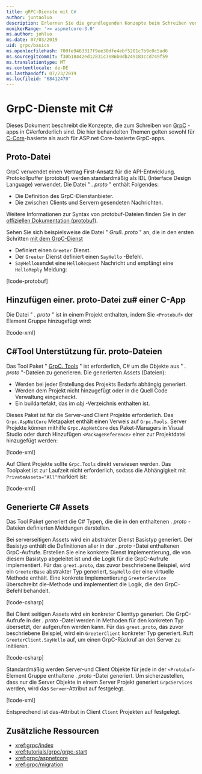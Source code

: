 ```yaml
---
title: gRPC-Dienste mit C#
author: juntaoluo
description: Erlernen Sie die grundlegenden Konzepte beim Schreiben von GrpC-Diensten mit C#.
monikerRange: '>= aspnetcore-3.0'
ms.author: johluo
ms.date: 07/03/2019
uid: grpc/basics
ms.openlocfilehash: 700fe9463317f9ee30dfe4ebf5201c7b9c0c5ad6
ms.sourcegitcommit: f30b18442ed12831c7e86b0db249183ccd749f59
ms.translationtype: MT
ms.contentlocale: de-DE
ms.lasthandoff: 07/23/2019
ms.locfileid: "68412470"
---
```

# <a name="grpc-services-with-c"></a>GrpC-Dienste mit C\#

Dieses Dokument beschreibt die Konzepte, die zum Schreiben von [GrpC](https://grpc.io/docs/guides/) -apps in C#erforderlich sind. Die hier behandelten Themen gelten sowohl für [C-Core](https://grpc.io/blog/grpc-stacks)-basierte als auch für ASP.net Core-basierte GrpC-apps.

## <a name="proto-file"></a>Proto-Datei

GrpC verwendet einen Vertrag First-Ansatz für die API-Entwicklung. Protokollpuffer (protobuf) werden standardmäßig als IDL (Interface Design Language) verwendet. Die Datei " *. proto* " enthält Folgendes:

* Die Definition des GrpC-Dienstanbieter.
* Die zwischen Clients und Servern gesendeten Nachrichten.

Weitere Informationen zur Syntax von protobuf-Dateien finden Sie in der [offiziellen Dokumentation (protobuf)](https://developers.google.com/protocol-buffers/docs/proto3).

Sehen Sie sich beispielsweise die Datei " *Gruß. proto* " an, die in den ersten Schritten [mit dem GrpC-Dienst](xref:tutorials/grpc/grpc-start)

* Definiert einen `Greeter` Dienst.
* Der `Greeter` Dienst definiert einen `SayHello` -Befehl.
* `SayHello`sendet eine `HelloRequest` Nachricht und empfängt eine `HelloReply` Meldung:

[!code-protobuf[](~/tutorials/grpc/grpc-start/sample/GrpcGreeter/Protos/greet.proto)]

## <a name="add-a-proto-file-to-a-c-app"></a>Hinzufügen einer. proto-Datei zu\# einer C-App

Die Datei " *. proto* " ist in einem Projekt enthalten, indem Sie `<Protobuf>` der Element Gruppe hinzugefügt wird:

[!code-xml[](~/tutorials/grpc/grpc-start/sample/GrpcGreeter/GrpcGreeter.csproj?highlight=2&range=7-9)]

## <a name="c-tooling-support-for-proto-files"></a>C#Tool Unterstützung für. proto-Dateien

Das Tool Paket " [GrpC. Tools](https://www.nuget.org/packages/Grpc.Tools/) " ist erforderlich, C# um die Objekte aus " *. proto* "-Dateien zu generieren. Die generierten Assets (Dateien):

* Werden bei jeder Erstellung des Projekts Bedarfs abhängig generiert.
* Werden dem Projekt nicht hinzugefügt oder in die Quell Code Verwaltung eingecheckt.
* Ein buildartefakt, das im *obj* -Verzeichnis enthalten ist.

Dieses Paket ist für die Server-und Client Projekte erforderlich. Das `Grpc.AspNetCore` Metapaket enthält einen Verweis auf `Grpc.Tools`. Server Projekte können mithilfe `Grpc.AspNetCore` des Paket-Managers in Visual Studio oder durch Hinzufügen `<PackageReference>` einer zur Projektdatei hinzugefügt werden:

[!code-xml[](~/tutorials/grpc/grpc-start/sample/GrpcGreeter/GrpcGreeter.csproj?highlight=1&range=12)]

Auf Client Projekte sollte `Grpc.Tools` direkt verwiesen werden. Das Toolpaket ist zur Laufzeit nicht erforderlich, sodass die Abhängigkeit mit `PrivateAssets="All"`markiert ist:

[!code-xml[](~/tutorials/grpc/grpc-start/sample/GrpcGreeterClient/GrpcGreeterClient.csproj?highlight=1&range=11)]

## <a name="generated-c-assets"></a>Generierte C# Assets

Das Tool Paket generiert die C# Typen, die die in den enthaltenen *. proto* -Dateien definierten Meldungen darstellen.

Bei serverseitigen Assets wird ein abstrakter Dienst Basistyp generiert. Der Basistyp enthält die Definitionen aller in der *. proto* -Datei enthaltenen GrpC-Aufrufe. Erstellen Sie eine konkrete Dienst Implementierung, die von diesem Basistyp abgeleitet ist und die Logik für die GrpC-Aufrufe implementiert. Für das `greet.proto`, das zuvor beschriebene Beispiel, wird ein `GreeterBase` abstrakter Typ generiert, `SayHello` der eine virtuelle Methode enthält. Eine konkrete Implementierung `GreeterService` überschreibt die-Methode und implementiert die Logik, die den GrpC-Befehl behandelt.

[!code-csharp[](~/tutorials/grpc/grpc-start/sample/GrpcGreeter/Services/GreeterService.cs?name=snippet)]

Bei Client seitigen Assets wird ein konkreter Clienttyp generiert. Die GrpC-Aufrufe in der *. proto* -Datei werden in Methoden für den konkreten Typ übersetzt, der aufgerufen werden kann. Für das `greet.proto`, das zuvor beschriebene Beispiel, wird ein `GreeterClient` konkreter Typ generiert. Ruft `GreeterClient.SayHello` auf, um einen GrpC-Rückruf an den Server zu initiieren.

[!code-csharp[](~/tutorials/grpc/grpc-start/sample/GrpcGreeterClient/Program.cs?highlight=3-6&name=snippet)]

Standardmäßig werden Server-und Client Objekte für jede in der `<Protobuf>` Element Gruppe enthaltene *. proto* -Datei generiert. Um sicherzustellen, dass nur die Server Objekte in einem Server Projekt generiert `GrpcServices` werden, wird das `Server`-Attribut auf festgelegt.

[!code-xml[](~/tutorials/grpc/grpc-start/sample/GrpcGreeter/GrpcGreeter.csproj?highlight=2&range=7-9)]

Entsprechend ist das-Attribut in Client `Client` Projekten auf festgelegt.

## <a name="additional-resources"></a>Zusätzliche Ressourcen

* <xref:grpc/index>
* <xref:tutorials/grpc/grpc-start>
* <xref:grpc/aspnetcore>
* <xref:grpc/migration>
